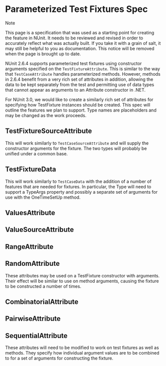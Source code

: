 # Parameterized Test Fixtures Spec

> [!NOTE]
> This page is a specification that was used as a starting point for creating the feature in NUnit. It needs to be reviewed and revised in order to accurately reflect what was actually built. If you take it with a grain of salt, it may still be helpful to you as documentation. This notice will be removed when the page is brought up to date.

NUnit 2.6.4 supports parameterized test fixtures using constructor arguments specified on the `TestFixtureAttribute`. This is similar to the way that `TestCaseAttribute` handles parameterized methods. However, methods in 2.6.4 benefit from a very rich set of attributes in addition, allowing the data to be kept separately from the test and permitting use of data types that cannot appear as arguments to an Attribute constructor in .NET.

For NUnit 3.0, we would like to create a similarly rich set of attributes for specifying how TestFixture instances should be created. This spec will outline the features we plan to support. Type names are placeholders and may be changed as the work proceeds.

## TestFixtureSourceAttribute

This will work similarly to `TestCaseSourceAttribute` and will supply the constructor arguments for the fixture. The two types will probably be unified under a common base.

## TestFixtureData

This will work similarly to `TestCaseData` with the addition of a number of features that are needed for fixtures. In particular, the Type will need to support a TypeArgs property and possibly a separate set of arguments for use with the OneTimeSetUp method.

## ValuesAttribute

## ValueSourceAttribute

## RangeAttribute

## RandomAttribute

These attributes may be used on a TestFixture constructor with arguments. Their effect will be similar to use on method arguments, causing the fixture to be constructed a number of times.

## CombinatorialAttribute

## PairwiseAttribute

## SequentialAttribute

These attributes will need to be modified to work on test fixtures as well as methods. They specify how individual argument values are to be combined to for a set of arguments for constructing the fixture.
